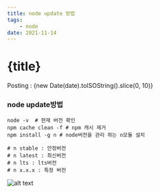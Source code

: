 ```yaml
---
title: node update 방법 
tags: 
    - node
date: 2021-11-14
---
```

# {title}
Posting : {new Date(date).toISOString().slice(0, 10)}

<div class="markdown-body">

### node update방법

```
node -v  # 현재 버전 확인
npm cache clean -f # npm 캐시 제거
npm install -g n # node버전을 관리 하는 n모듈 설치

# n stable : 안정버전 
# n latest : 최신버전
# n lts : lts버전
# n x.x.x : 특정 버전
```

![alt text](/img/sh48.png "sh48")

</div>
